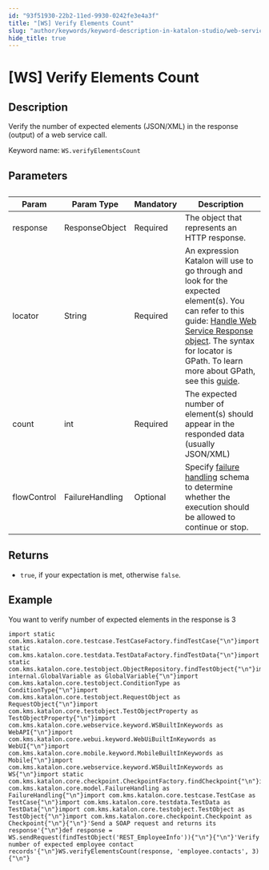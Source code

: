 ```yaml
---
id: "93f51930-22b2-11ed-9930-0242fe3e4a3f"
title: "[WS] Verify Elements Count"
slug: "author/keywords/keyword-description-in-katalon-studio/web-service-keywords/ws-verify-elements-count"
hide_title: true
---
```


# <a id="id_0" class="anchor_top_offset"/><a id="ariaid-title1" class="anchor_top_offset"/>[WS] Verify Elements Count


## <a id="id_0__id_1" class="anchor_top_offset"/>Description

<p xmlns="http://www.w3.org/1999/xhtml" className="p">Verify the number of expected elements (JSON/XML) in the response (output) of a web service call.</p> 
<p xmlns="http://www.w3.org/1999/xhtml" className="p">Keyword name: <code className="ph codeph">WS.verifyElementsCount</code></p> 

## <a id="id_0__id_2" class="anchor_top_offset"/>Parameters

<table xmlns="http://www.w3.org/1999/xhtml" className="table"><caption /><thead className="thead"><tr className><th className="entry anchor_top_offset" id="id_0__id_2__entry__1">Param</th><th className="entry anchor_top_offset" id="id_0__id_2__entry__2">Param Type</th><th className="entry anchor_top_offset" id="id_0__id_2__entry__3">Mandatory</th><th className="entry anchor_top_offset" id="id_0__id_2__entry__4">Description</th></tr></thead><tbody className="tbody"><tr className><td className="entry" headers="id_0__id_2__entry__1 id_0__id_2__entry__2 id_0__id_2__entry__3 id_0__id_2__entry__4 ">response</td><td className="entry" headers="id_0__id_2__entry__1 id_0__id_2__entry__2 id_0__id_2__entry__3 id_0__id_2__entry__4 ">ResponseObject</td><td className="entry" headers="id_0__id_2__entry__1 id_0__id_2__entry__2 id_0__id_2__entry__3 id_0__id_2__entry__4 ">Required</td><td className="entry" headers="id_0__id_2__entry__1 id_0__id_2__entry__2 id_0__id_2__entry__3 id_0__id_2__entry__4 ">The object that represents an HTTP response.</td></tr><tr className><td className="entry" headers="id_0__id_2__entry__1 id_0__id_2__entry__2 id_0__id_2__entry__3 id_0__id_2__entry__4 ">locator</td><td className="entry" headers="id_0__id_2__entry__1 id_0__id_2__entry__2 id_0__id_2__entry__3 id_0__id_2__entry__4 ">String</td><td className="entry" headers="id_0__id_2__entry__1 id_0__id_2__entry__2 id_0__id_2__entry__3 id_0__id_2__entry__4 ">Required</td><td className="entry" headers="id_0__id_2__entry__1 id_0__id_2__entry__2 id_0__id_2__entry__3 id_0__id_2__entry__4 ">An expression Katalon will use to go through and look for the expected element(s). You can refer to this guide: <a className="xref" href="/author/test-objects/api-test-objects/handle-response-messages-in-katalon-studio">Handle Web Service Response object</a>. The syntax for locator is GPath. To learn more about GPath, see this <a className="xref j-external-link" href="http://groovy-lang.org/processing-xml.html" target="_blank">guide</a>.</td></tr><tr className><td className="entry" headers="id_0__id_2__entry__1 id_0__id_2__entry__2 id_0__id_2__entry__3 id_0__id_2__entry__4 ">count</td><td className="entry" headers="id_0__id_2__entry__1 id_0__id_2__entry__2 id_0__id_2__entry__3 id_0__id_2__entry__4 ">int</td><td className="entry" headers="id_0__id_2__entry__1 id_0__id_2__entry__2 id_0__id_2__entry__3 id_0__id_2__entry__4 ">Required</td><td className="entry" headers="id_0__id_2__entry__1 id_0__id_2__entry__2 id_0__id_2__entry__3 id_0__id_2__entry__4 ">The expected number of element(s) should appear in the responded data (usually JSON/XML)</td></tr><tr className><td className="entry" headers="id_0__id_2__entry__1 id_0__id_2__entry__2 id_0__id_2__entry__3 id_0__id_2__entry__4 ">flowControl</td><td className="entry" headers="id_0__id_2__entry__1 id_0__id_2__entry__2 id_0__id_2__entry__3 id_0__id_2__entry__4 ">FailureHandling</td><td className="entry" headers="id_0__id_2__entry__1 id_0__id_2__entry__2 id_0__id_2__entry__3 id_0__id_2__entry__4 ">Optional</td><td className="entry" headers="id_0__id_2__entry__1 id_0__id_2__entry__2 id_0__id_2__entry__3 id_0__id_2__entry__4 ">Specify <a className="xref" href="/maintain/configure-failure-handling-settings-in-katalon-studio">failure handling</a> schema to determine whether the execution should be allowed to continue or stop.</td></tr></tbody></table> 

## <a id="id_0__id_3" class="anchor_top_offset"/>Returns

<div xmlns="http://www.w3.org/1999/xhtml" className="p"><ul className="ul"><li className="li"><code className="ph codeph">true</code>, if your expectation is met, otherwise <code className="ph codeph">false</code>.</li></ul></div>

## <a id="id_0__id_4" class="anchor_top_offset"/>Example

<p xmlns="http://www.w3.org/1999/xhtml" className="p">You want to verify number of expected elements in the response is 3</p> 
<pre xmlns="http://www.w3.org/1999/xhtml" className="pre codeblock"><code>import static com.kms.katalon.core.testcase.TestCaseFactory.findTestCase{"\n"}import static com.kms.katalon.core.testdata.TestDataFactory.findTestData{"\n"}import static com.kms.katalon.core.testobject.ObjectRepository.findTestObject{"\n"}import internal.GlobalVariable as GlobalVariable{"\n"}import com.kms.katalon.core.testobject.ConditionType as ConditionType{"\n"}import com.kms.katalon.core.testobject.RequestObject as RequestObject{"\n"}import com.kms.katalon.core.testobject.TestObjectProperty as TestObjectProperty{"\n"}import com.kms.katalon.core.webservice.keyword.WSBuiltInKeywords as WebAPI{"\n"}import com.kms.katalon.core.webui.keyword.WebUiBuiltInKeywords as WebUI{"\n"}import com.kms.katalon.core.mobile.keyword.MobileBuiltInKeywords as Mobile{"\n"}import com.kms.katalon.core.webservice.keyword.WSBuiltInKeywords as WS{"\n"}import static com.kms.katalon.core.checkpoint.CheckpointFactory.findCheckpoint{"\n"}import com.kms.katalon.core.model.FailureHandling as FailureHandling{"\n"}import com.kms.katalon.core.testcase.TestCase as TestCase{"\n"}import com.kms.katalon.core.testdata.TestData as TestData{"\n"}import com.kms.katalon.core.testobject.TestObject as TestObject{"\n"}import com.kms.katalon.core.checkpoint.Checkpoint as Checkpoint{"\n"}{"\n"}'Send a SOAP request and returns its response'{"\n"}def response = WS.sendRequest(findTestObject('REST_EmployeeInfo')){"\n"}{"\n"}'Verify number of expected employee contact records'{"\n"}WS.verifyElementsCount(response, 'employee.contacts', 3){"\n"}</code></pre> 
